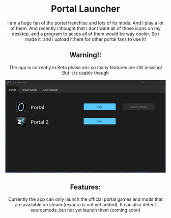 <div align="center">
    
# Portal Launcher

I am a huge fan of the portal franchise and lots of its mods. And i play a lot of them. And recently i thought that i dont want all of those icons on my desktop, and a program to acces all of them would be way cooler. So i made it, and i upload it here for other portal fans to use it!

## Warning!:

The app is currently in Beta phase ans so many features are still missing! But it is usable though

![](docs/screenshot.png)

## Features:

Currently the app can only launch the official portal games and mods that are available on steam (rexaura is not yet added). It can also detect sourcemods, but not yet launch them (coming soon)
